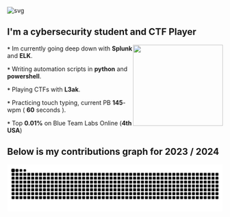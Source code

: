![svg](https://readme-typing-svg.demolab.com?font=Pixelify+Sans&size=32&duration=2550&pause=1000&color=9FA8DA&random=false&width=435&lines=Welcome+to+my+profile+!)

## I'm a cybersecurity student and CTF Player 
<p1>
  <img height="190" width="210" align="right" src="https://github.com/user-attachments/assets/44d46ee2-0354-4aa5-9e76-8e4de58be366" >  
</p1>

**`*`** Im currently going deep down with **Splunk** and **ELK**.

**`*`** Writing automation scripts in **python** and **powershell**.

**`*`** Playing CTFs with **L3ak**.

**`*`** Practicing touch typing, current PB **145**-wpm ( **60** seconds ).

**`*`** Top **0.01%** on Blue Team Labs Online (**4th** **USA**) 

## Below is my contributions graph for 2023 / 2024
![Snake animation](https://github.com/0x157/0x157/blob/output/github-contribution-grid-snake-dark.svg)


